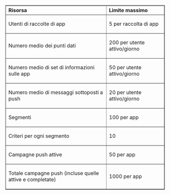 <table cellspacing="0" border="1">
<tr>
   <th align="left" valign="middle">Risorsa</th>
   <th align="left" valign="middle">Limite massimo</th>
</tr>
<tr>
   <td valign="middle"><p>Utenti di raccolte di app</p></td>
   <td valign="middle"><p>5 per raccolta di app</p></td>
</tr>
<tr>
   <td valign="middle"><p>Numero medio dei punti dati</p></td>
   <td valign="middle"><p>200 per utente attivo/giorno</p></td>
</tr>
<tr>
   <td valign="middle"><p>Numero medio di set di informazioni sulle app</p></td>
   <td valign="middle"><p>50 per utente attivo/giorno</p></td>
</tr>
<tr>
   <td valign="middle"><p>Numero medio di messaggi sottoposti a push</p></td>
   <td valign="middle"><p>20 per utente attivo/giorno</p></td>
</tr>
<tr>
   <td valign="middle"><p>Segmenti</p></td>
   <td valign="middle"><p>100 per app</p></td>
</tr>
<tr>
   <td valign="middle"><p>Criteri per ogni segmento</p></td>
   <td valign="middle"><p>10</p></td>
</tr>
<tr>
   <td valign="middle"><p>Campagne push attive</p></td>
   <td valign="middle"><p>50 per app</p></td>
</tr>
<tr>
   <td valign="middle"><p>Totale campagne push (incluse quelle attive e completate)</p></td>
   <td valign="middle"><p>1000 per app</p></td>
</tr>
</table>

<!---HONumber=July15_HO3-->